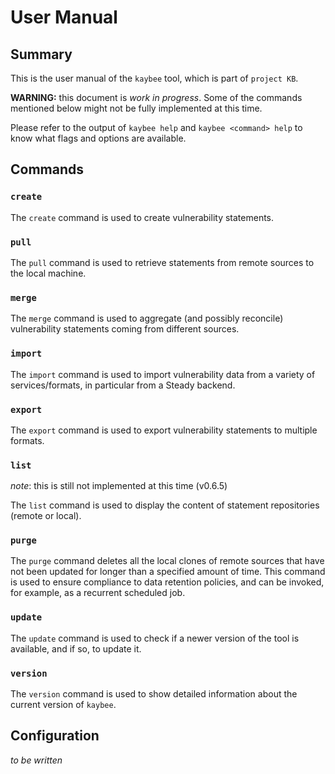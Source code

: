 # User Manual

## Summary

This is the user manual of the `kaybee` tool, which is part of `project KB`.

**WARNING:** this document is *work in progress*. Some of the commands
mentioned below might not be fully implemented at this time.

Please refer to the output of `kaybee help` and `kaybee <command> help` to
know what flags and options are available.

## Commands

### `create`

The `create` command is used to create vulnerability statements.

### `pull`

The `pull` command is used to retrieve statements from remote sources to the local machine.

### `merge`

The `merge` command is used to aggregate (and possibly reconcile)
vulnerability statements coming from different sources.

### `import`

The `import` command is used to import vulnerability data from a
variety of services/formats, in particular from a Steady backend.

### `export`

The `export` command is used to export vulnerability statements to
multiple formats.

### `list`

*note*: this is still not implemented at this time (v0.6.5)

The `list` command is used to display the content of statement repositories (remote or local).


### `purge`

The `purge` command deletes all the local clones of remote sources that have not been
updated for longer than a specified amount of time. This command is used to ensure compliance
to data retention policies, and can be invoked, for example, as a recurrent scheduled job.

### `update`

The `update` command is used to check if a newer version of the tool is available, and if so, to update it.

### `version`

The `version` command is used to show detailed information about
the current version of `kaybee`.

## Configuration

*to be written*
